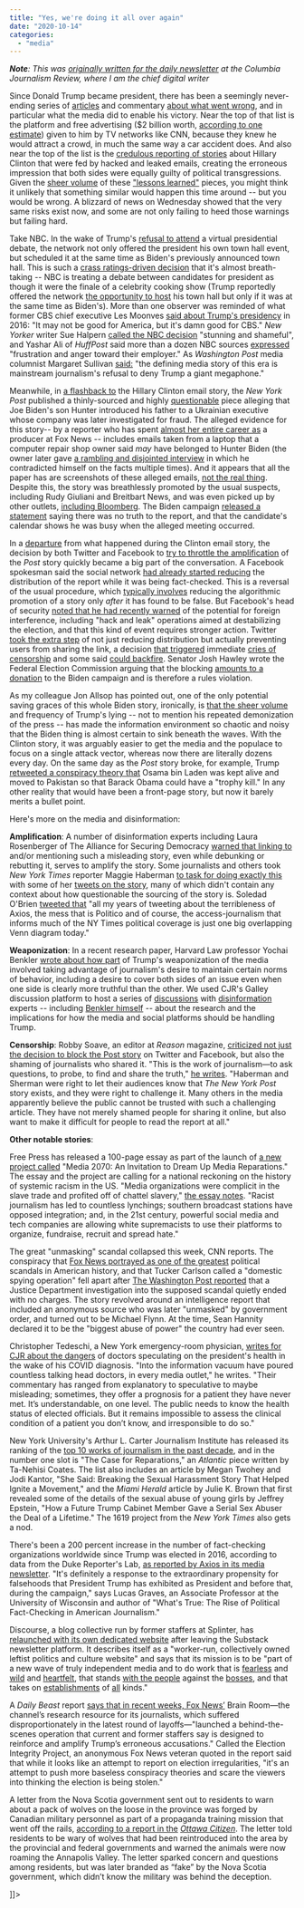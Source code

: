 ```yaml
---
title: "Yes, we're doing it all over again"
date: "2020-10-14"
categories: 
  - "media"
---
```


**_Note_**_: This was [originally written for the daily newsletter](https://www.cjr.org/the_media_today/yes-were-doing-it-all-over-again.php) at the Columbia Journalism Review, where I am the chief digital writer_

Since Donald Trump became president, there has been a seemingly never-ending series of [articles](https://www.cjr.org/analysis/fake-news-media-election-trump.php) and commentary [about what went wrong](https://www.theatlantic.com/ideas/archive/2020/09/media-mistakes/616222/), and in particular what the media did to enable his victory. Near the top of that list is the platform and free advertising ($2 billion worth, [according to one estimate](https://www.nytimes.com/2016/03/16/upshot/measuring-donald-trumps-mammoth-advantage-in-free-media.html)) given to him by TV networks like CNN, because they knew he would attract a crowd, in much the same way a car accident does. And also near the top of the list is the [credulous reporting of stories](https://www.usnews.com/opinion/thomas-jefferson-street/articles/2017-09-11/why-the-medias-coverage-of-hillary-clintons-emails-still-matters) about Hillary Clinton that were fed by hacked and leaked emails, creating the erroneous impression that both sides were equally guilty of political transgressions. Given the [sheer volume](https://www.nytimes.com/2016/12/25/business/news-media-presidential-race-trump.html) of these ["lessons learned"](https://psmag.com/news/what-lessons-should-the-media-learn-from-the-2016-election) pieces, you might think it unlikely that something similar would happen this time around -- but you would be wrong. A blizzard of news on Wednesday showed that the very same risks exist now, and some are not only failing to heed those warnings but failing hard.

Take NBC. In the wake of Trump's [refusal to attend](https://www.bbc.com/news/election-us-2020-54465139) a virtual presidential debate, the network not only offered the president his own town hall event, but scheduled it at the same time as Biden's previously announced town hall. This is such a [crass ratings-driven decision](https://twitter.com/kylepope/status/1316410601363697666) that it's almost breath-taking -- NBC is treating a debate between candidates for president as though it were the finale of a celebrity cooking show (Trump reportedly offered the network [the opportunity to host](https://www.thedailybeast.com/nbc-staffers-seethe-as-trump-gleefully-uses-the-network-against-biden?ref=home) his town hall but only if it was at the same time as Biden's). More than one observer was reminded of what former CBS chief executive Les Moonves [said about Trump's presidency](https://www.hollywoodreporter.com/news/leslie-moonves-donald-trump-may-871464) in 2016: "It may not be good for America, but it's damn good for CBS." _New Yorker_ writer Sue Halpern [called the NBC decision](https://twitter.com/suehalpernVT/status/1316343388132831233) "stunning and shameful", and Yashar Ali of _HuffPost_ said more than a dozen NBC sources [expressed](https://twitter.com/crampell/status/1316494516505976833) "frustration and anger toward their employer." As _Washington Post_ media columnist Margaret Sullivan [said:](https://twitter.com/Sulliview/status/1313801663686287361) "the defining media story of this era is mainstream journalism's refusal to deny Trump a giant megaphone."

Meanwhile, in [a flashback to](https://newrepublic.com/article/159798/new-york-post-biden-but-her-emails-2020-election) the Hillary Clinton email story, the _New York Post_ published a thinly-sourced and highly [questionable](https://twitter.com/kyledcheney/status/1316351963089510406) piece alleging that Joe Biden's son Hunter introduced his father to a Ukrainian executive whose company was later investigated for fraud. The alleged evidence for this story-- by a reporter who has spent [almost her entire career as](https://twitter.com/joshtpm/status/1316395373620072449) a producer at Fox News -- includes emails taken from a laptop that a computer repair shop owner said _may_ have belonged to Hunter Biden (the owner later gave [a rambling and disjointed interview](https://www.thedailybeast.com/man-who-reportedly-gave-hunters-laptop-to-rudy-speaks-out-in-bizarre-interview/) in which he contradicted himself on the facts multiple times). And it appears that all the paper has are screenshots of these alleged emails, [not the real thing](https://twitter.com/joshtpm/status/1316392178428588034). Despite this, the story was breathlessly promoted by the usual suspects, including Rudy Giuliani and Breitbart News, and was even picked up by other outlets, [including Bloomberg](https://www.bloomberg.com/news/articles/2020-10-14/biden-s-son-introduced-him-to-ukraine-energy-official-post-says). The Biden campaign [released a statement](https://www.cnbc.com/2020/10/14/facebook-makes-editorial-decision-to-limit-nypost-biden-story.html) saying there was no truth to the report, and that the candidate's calendar shows he was busy when the alleged meeting occurred.

In a [departure](https://twitter.com/evelyndouek/status/1316400178153369601) from what happened during the Clinton email story, the decision by both Twitter and Facebook to [try to throttle the amplification](https://twitter.com/scottlucas/status/1316455275008716800) of the _Post_ story quickly became a big part of the conversation. A Facebook spokesman said the social network [had already started reducing](https://twitter.com/andymstone/status/1316395902479872000) the distribution of the report while it was being fact-checked. This is a reversal of the usual procedure, which [typically involves](https://twitter.com/evelyndouek/status/1316399332535525383) reducing the algorithmic promotion of a story only _after_ it has found to be false. But Facebook's head of security [noted that he had recently warned](https://twitter.com/ngleicher/status/1309217166508666880) of the potential for foreign interference, including "hack and leak" operations aimed at destabilizing the election, and that this kind of event requires stronger action. Twitter [took the extra step](https://twitter.com/AlxThomp/status/1316452083583811584) of not just reducing distribution but actually preventing users from sharing the link, a decision [that triggered](https://twitter.com/HawleyMO/status/1316412214589501440) immediate [cries of censorship](https://twitter.com/GovMikeHuckabee/status/1316484382631301120) and some said [could backfire](https://twitter.com/Yair_Rosenberg/status/1316454063790317568). Senator Josh Hawley wrote the Federal Election Commission arguing that the blocking [amounts to a donation](https://nypost.com/2020/10/14/hawley-asks-fec-to-probe-twitter-fb-for-violations-on-post-censorship/) to the Biden campaign and is therefore a rules violation.

As my colleague Jon Allsop has pointed out, one of the only potential saving graces of this whole Biden story, ironically, is [that the sheer volume](https://www.cnn.com/2020/09/29/politics/fact-check-biden-trump-first-presidential-debate/index.html) and frequency of Trump's lying -- not to mention his repeated demonization of the press -- has made the information environment so chaotic and noisy that the Biden thing is almost certain to sink beneath the waves. With the Clinton story, it was arguably easier to get the media and the populace to focus on a single attack vector, whereas now there are literally dozens every day. On the same day as the _Post_ story broke, for example, Trump [retweeted a conspiracy theory that](https://twitter.com/blakehounshell/status/1316226126692397056) Osama bin Laden was kept alive and moved to Pakistan so that Barack Obama could have a "trophy kill." In any other reality that would have been a front-page story, but now it barely merits a bullet point.

Here's more on the media and disinformation:

**Amplification**: A number of disinformation experts including Laura Rosenberger of The Alliance for Securing Democracy [warned that linking to](https://twitter.com/rosenbergerlm/status/1316355061996453888) and/or mentioning such a misleading story, even while debunking or rebutting it, serves to amplify the story. Some journalists and others took _New York Times_ reporter Maggie Haberman [to task for doing exactly this](https://twitter.com/maggieNYT/status/1316341249989849088) with some of her [tweets on the story](https://twitter.com/brooklynmarie/status/1316402401213964288), many of which didn't contain any context about how questionable the sourcing of the story is. Soledad O'Brien [tweeted that](https://twitter.com/soledadobrien/status/1316388661227814914) "all my years of tweeting about the terribleness of Axios, the mess that is Politico and of course, the access-journalism that informs much of the NY Times political coverage is just one big overlapping Venn diagram today."

**Weaponization**: In a recent research paper, Harvard Law professor Yochai Benkler [wrote about how part](https://www.cjr.org/analysis/trump-twitter-disinformation-voter-fraud-election.php) of Trump's weaponization of the media involved taking advantage of journalism's desire to maintain certain norms of behavior, including a desire to cover both sides of an issue even when one side is clearly more truthful than the other. We used CJR's Galley discussion platform to host a series of [discussions](https://galley.cjr.org/public/conversations/-MIudMPt9BmQEmorC35H) with [disinformation](https://galley.cjr.org/public/conversations/-MIyuql4feiyLFsJgfD_) experts -- including [Benkler himself](https://galley.cjr.org/public/conversations/-MIu9IPsO9mtoODqWV6u) -- about the research and the implications for how the media and social platforms should be handling Trump.

**Censorship**: Robby Soave, an editor at _Reason_ magazine, [criticized not just the decision to block the Post story](https://reason.com/2020/10/14/hunter-biden-new-york-post-story-media-facebook-burisma-ukraine/) on Twitter and Facebook, but also the shaming of journalists who shared it. "This is the work of journalism—to ask questions, to probe, to find and share the truth," [he writes](https://reason.com/2020/10/14/hunter-biden-new-york-post-story-media-facebook-burisma-ukraine/). "Haberman and Sherman were right to let their audiences know that _The New York Post_ story exists, and they were right to challenge it. Many others in the media apparently believe the public cannot be trusted with such a challenging article. They have not merely shamed people for sharing it online, but also want to make it difficult for people to read the report at all."

**Other notable stories**:

Free Press has released a 100-page essay as part of the launch of [a new project called](https://mediareparations.org/) "Media 2070: An Invitation to Dream Up Media Reparations." The essay and the project are calling for a national reckoning on the history of systemic racism in the US. "Media organizations were complicit in the slave trade and profited off of chattel slavery," [the essay notes](https://mediareparations.org/wp-content/uploads/2020/10/media-2070.pdf). "Racist journalism has led to countless lynchings; southern broadcast stations have opposed integration; and, in the 21st century, powerful social media and tech companies are allowing white supremacists to use their platforms to organize, fundraise, recruit and spread hate."

The great "unmasking" scandal collapsed this week, CNN reports. The conspiracy that [Fox News portrayed as one of the greatest](https://www.cnn.com/2020/10/14/media/fox-news-unmasking-obamagate/index.html) political scandals in American history, and that Tucker Carlson called a "domestic spying operation" fell apart after [The Washington Post reported](https://www.washingtonpost.com/national-security/barr-unmasking-review-no-charges/2020/10/13/0f63fd2e-0d67-11eb-8074-0e943a91bf08_story.html) that a Justice Department investigation into the supposed scandal quietly ended with no charges. The story revolved around an intelligence report that included an anonymous source who was later "unmasked" by government order, and turned out to be Michael Flynn. At the time, Sean Hannity declared it to be the "biggest abuse of power" the country had ever seen.

Christopher Tedeschi, a New York emergency-room physician, [writes for CJR about the dangers](https://www.cjr.org/opinion/doctors-must-agree-not-to-speculate-on-illnesses-like-trumps.php) of doctors speculating on the president's health in the wake of his COVID diagnosis. "Into the information vacuum have poured countless talking head doctors, in every media outlet," he writes. "Their commentary has ranged from explanatory to speculative to maybe misleading; sometimes, they offer a prognosis for a patient they have never met. It’s understandable, on one level. The public needs to know the health status of elected officials. But it remains impossible to assess the clinical condition of a patient you don’t know, and irresponsible to do so."

New York University's Arthur L. Carter Journalism Institute has released its ranking of the [top 10 works of journalism in the past decade](https://www.washingtonpost.com/lifestyle/media/best-journalism-decade-top-10/2020/10/14/d4cdbe0e-0d6e-11eb-8074-0e943a91bf08_story.html), and in the number one slot is "The Case for Reparations," an _Atlantic_ piece written by Ta-Nehisi Coates. The list also includes an article by Megan Twohey and Jodi Kantor, "She Said: Breaking the Sexual Harassment Story That Helped Ignite a Movement," and the _Miami Herald_ article by Julie K. Brown that first revealed some of the details of the sexual abuse of young girls by Jeffrey Epstein, "How a Future Trump Cabinet Member Gave a Serial Sex Abuser the Deal of a Lifetime." The 1619 project from the _New York Times_ also gets a nod.

There's been a 200 percent increase in the number of fact-checking organizations worldwide since Trump was elected in 2016, according to data from the Duke Reporter's Lab, [as reported by Axios in its media newsletter](https://www.axios.com/fact-checking-trump-media-baad50cc-a13f-4b73-a52a-4cd9e63bd2fc.html). "It's definitely a response to the extraordinary propensity for falsehoods that President Trump has exhibited as President and before that, during the campaign," says Lucas Graves, an Associate Professor at the University of Wisconsin and author of "What's True: The Rise of Political Fact-Checking in American Journalism."

Discourse, a blog collective run by former staffers at Splinter, has [relaunched with its own dedicated website](https://discourseblog.com/turning-the-page/) after leaving the Substack newsletter platform. It describes itself as a "worker-run, collectively owned leftist politics and culture website" and says that its mission is to be "part of a new wave of truly independent media and to do work that is [fearless](https://discourseblog.com/please-fuck-off-donald-trump-and-bob-woodward/) and [wild](https://discourseblog.com/a-definitive-ranking-of-how-much-each-states-dnc-roll-call-felt-like-a-david-lynch-movie/) and [heartfelt](https://discourseblog.com/let-me-tell-you-about-my-heart/), that stands [with the people](https://discourseblog.com/which-side-are-you-on/) against the [bosses](https://discourseblog.com/they-cant-even-fire-us-right/), and that takes on [establishments](https://discourseblog.com/rbg-and-the-stories-we-tell-ourselves/) of [all](https://discourseblog.com/the-only-solution-is-to-burn-it-all-down/) kinds."

A _Daily Beast_ report [says that in recent weeks, Fox News’](https://www.thedailybeast.com/fox-news-pushing-brain-room-to-lend-credibility-to-trumps-voter-fraud-paranoia-insiders-say?scrolla=5eb6d68b7fedc32c19ef33b4) Brain Room—the channel’s research resource for its journalists, which suffered disproportionately in the latest round of layoffs—"launched a behind-the-scenes operation that current and former staffers say is designed to reinforce and amplify Trump’s erroneous accusations." Called the Election Integrity Project, an anonymous Fox News veteran quoted in the report said that while it looks like an attempt to report on election irregularities, "it's an attempt to push more baseless conspiracy theories and scare the viewers into thinking the election is being stolen."

A letter from the Nova Scotia government sent out to residents to warn about a pack of wolves on the loose in the province was forged by Canadian military personnel as part of a propaganda training mission that went off the rails, [according to a report in the](https://ottawacitizen.com/news/national/defence-watch/forged-letter-warning-about-wolves-on-the-loose-part-of-canadian-forces-propaganda-campaign-that-went-awry) _[Ottawa Citizen](https://ottawacitizen.com/news/national/defence-watch/forged-letter-warning-about-wolves-on-the-loose-part-of-canadian-forces-propaganda-campaign-that-went-awry)_. The letter told residents to be wary of wolves that had been reintroduced into the area by the provincial and federal governments and warned the animals were now roaming the Annapolis Valley. The letter sparked concern and questions among residents, but was later branded as “fake” by the Nova Scotia government, which didn’t know the military was behind the deception.

\]\]>
